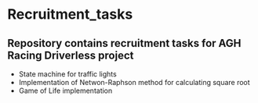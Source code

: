 # Recruitment_tasks
## Repository contains recruitment tasks for AGH Racing Driverless project
- State machine for traffic lights
- Implementation of Netwon-Raphson method for calculating square root
- Game of Life implementation
